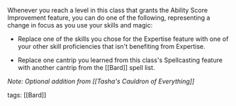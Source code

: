 Whenever you reach a level in this class that grants the Ability Score Improvement feature, you can do one of the following, representing a change in focus as you use your skills and magic:

-   Replace one of the skills you chose for the Expertise feature with one of your other skill proficiencies that isn't benefiting from Expertise.

-   Replace one cantrip you learned from this class's Spellcasting feature with another cantrip from the [[Bard]] spell list.

*Note: Optional addition from [[Tasha's Cauldron of Everything]]*

tags: [[Bard]]